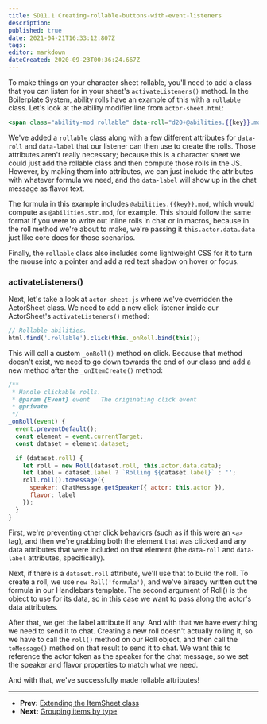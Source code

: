 ```yaml
---
title: SD11.1 Creating-rollable-buttons-with-event-listeners
description: 
published: true
date: 2021-04-21T16:33:12.807Z
tags: 
editor: markdown
dateCreated: 2020-09-23T00:36:24.667Z
---
```


To make things on your character sheet rollable, you'll need to add a class that you can listen for in your sheet's <!-- {% raw %} -->`activateListeners()`<!-- {% endraw %} --> method. In the Boilerplate System, ability rolls have an example of this with a <!-- {% raw %} -->`rollable`<!-- {% endraw %} --> class. Let's look at the ability modifier line from <!-- {% raw %} -->`actor-sheet.html`<!-- {% endraw %} -->:

<!--- {% raw %} --->

```handlebars
<span class="ability-mod rollable" data-roll="d20+@abilities.{{key}}.mod" data-label="{{key}}">{{numberFormat ability.mod decimals=0 sign=true}}</span>
```

<!--- {% endraw %} --->

We've added a <!-- {% raw %} -->`rollable`<!-- {% endraw %} --> class along with a few different attributes for <!-- {% raw %} -->`data-roll`<!-- {% endraw %} --> and <!-- {% raw %} -->`data-label`<!-- {% endraw %} --> that our listener can then use to create the rolls. Those attributes aren't really necessary; because this is a character sheet we could just add the rollable class and then compute those rolls in the JS. However, by making them into attributes, we can just include the attributes with whatever formula we need, and the <!-- {% raw %} -->`data-label`<!-- {% endraw %} --> will show up in the chat message as flavor text.

The formula in this example includes <!-- {% raw %} -->`@abilities.{{key}}.mod`<!-- {% endraw %} -->, which would compute as <!-- {% raw %} -->`@abilities.str.mod`<!-- {% endraw %} -->, for example. This should follow the same format if you were to write out inline rolls in chat or in macros, because in the roll method we're about to make, we're passing it <!-- {% raw %} -->`this.actor.data.data`<!-- {% endraw %} --> just like core does for those scenarios.

Finally, the <!-- {% raw %} -->`rollable`<!-- {% endraw %} --> class also includes some lightweight CSS for it to turn the mouse into a pointer and add a red text shadow on hover or focus.

### activateListeners()

Next, let's take a look at <!-- {% raw %} -->`actor-sheet.js`<!-- {% endraw %} --> where we've overridden the ActorSheet class. We need to add a new click listener inside our ActorSheet's <!-- {% raw %} -->`activateListeners()`<!-- {% endraw %} --> method:

<!--- {% raw %} --->

```js
// Rollable abilities.
html.find('.rollable').click(this._onRoll.bind(this));
```

<!--- {% endraw %} --->

This will call a custom <!-- {% raw %} -->`_onRoll()`<!-- {% endraw %} --> method on click. Because that method doesn't exist, we need to go down towards the end of our class and add a new method after the <!-- {% raw %} -->`_onItemCreate()`<!-- {% endraw %} --> method:

<!--- {% raw %} --->

```js
/**
 * Handle clickable rolls.
 * @param {Event} event   The originating click event
 * @private
 */
_onRoll(event) {
  event.preventDefault();
  const element = event.currentTarget;
  const dataset = element.dataset;

  if (dataset.roll) {
    let roll = new Roll(dataset.roll, this.actor.data.data);
    let label = dataset.label ? `Rolling ${dataset.label}` : '';
    roll.roll().toMessage({
      speaker: ChatMessage.getSpeaker({ actor: this.actor }),
      flavor: label
    });
  }
}
```

<!--- {% endraw %} --->

First, we're preventing other click behaviors (such as if this were an <!-- {% raw %} -->`<a>`<!-- {% endraw %} --> tag), and then we're grabbing both the element that was clicked and any data attributes that were included on that element (the <!-- {% raw %} -->`data-roll`<!-- {% endraw %} --> and <!-- {% raw %} -->`data-label`<!-- {% endraw %} --> attributes, specifically).

Next, if there is a <!-- {% raw %} -->`dataset.roll`<!-- {% endraw %} --> attribute, we'll use that to build the roll. To create a roll, we use <!-- {% raw %} -->`new Roll('formula')`<!-- {% endraw %} -->, and we've already written out the formula in our Handlebars template. The second argument of Roll() is the object to use for its data, so in this case we want to pass along the actor's data attributes.

After that, we get the label attribute if any. And with that we have everything we need to send it to chat. Creating a new roll doesn't actually rolling it, so we have to call the <!-- {% raw %} -->`roll()`<!-- {% endraw %} --> method on our Roll object, and then call the <!-- {% raw %} -->`toMessage()`<!-- {% endraw %} --> method on that result to send it to chat. We want this to reference the actor token as the speaker for the chat message, so we set the speaker and flavor properties to match what we need.

And with that, we've successfully made rollable attributes!

---

* **Prev:** [Extending the ItemSheet class](https://foundryvtt.wiki/en/development/guides/SD-tutorial/SD10-Extending-the-ItemSheet-class)
* **Next:** [Grouping items by type](https://foundryvtt.wiki/en/development/guides/SD-tutorial/SD113-Grouping-items-by-type)